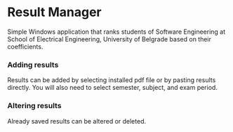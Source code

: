 # Result Manager

Simple Windows application that ranks students of Software Engineering at School of Electrical Engineering, University of Belgrade based on their coefficients.

### Adding results
Results can be added by selecting installed pdf file or by pasting results directly. You will also need to select semester, subject, and exam period.

### Altering results
Already saved results can be altered or deleted.

